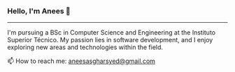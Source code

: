 ### Hello, I'm Anees 👋

---

I'm pursuing a BSc in Computer Science and Engineering at the Instituto Superior Técnico. My passion lies in software development, and I enjoy exploring new areas and technologies within the field.

📫 How to reach me: aneesasgharsyed@gmail.com
